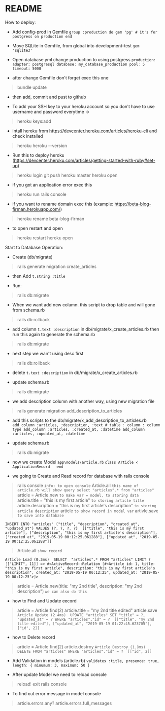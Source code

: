 # README

How to deploy:

* Add config-prod in Gemfile
  `group :production do
  gem 'pg' # it's for postgress on production
  end`

* Move SQLite in Gemfile, from global into development-test
  `gem 'sqlite3'`

* Open database.yml change production to using postgress
  `production:
  adapter: postgresql
  database: my_database_production
  pool: 5
  timeout: 5000`

* after change Gemfile don't forget exec this one
> bundle update

* then add, commit and pust to github

* To add your SSH key to your heroku account so you don't have to use username and password everytime ->
> heroku keys:add

* intall heroku from https://devcenter.heroku.com/articles/heroku-cli and check installed
> heroku
> heroku --version

* Run this to deploy heroku (https://devcenter.heroku.com/articles/getting-started-with-ruby#set-up)
> heroku login
> git push heroku master
> heroku open

* if you got an application error exec this
> heroku run rails console

* if you want to rename domain exec this (example: https://beta-blog-firman.herokuapp.com/)
> heroku rename beta-blog-firman

* to open restart and open
> heroku restart
> heroku open



Start to Database Operation:

* Create (db/migrate)
> rails generate migration create_articles

* then Add `t.string :title`

* Run:
> rails db:migrate

* When we want add new column. this script to drop table and will gone from schema.rb
> rails db:rollback

* add column `t.text :description` in db/migrate/x_create_articles.rb then run this again to generate the schema.rb
> rails db:migrate

* next step we wan't using desc first
> rails db:rollback

* delete `t.text :description` in db/migrate/x_create_articles.rb

* update schema.rb
> rails db:migrate

* we add description column with another way, using new migration file
> rails generate migration add_description_to_articles

* add this scripts to the db/migrate/x_add_description_to_articles.rb
`add_column :articles, :description, :text # table : column : column type
add_column :articles, :created_at, :datetime
add_column :articles, :updated_at, :datetime`

* update schema.rb
> rails db:migrate

* now we create Model `app\models\article.rb`
`class Article < ApplicationRecord  
end`

* we going to Create and Read record for database with rails console
> rails console `info: to open console`
> Article.all `this name of article.rb will show query select "articles".* from "articles"`
> article = Article.new `to make var = model, to storing data`
> article.title = "this is my first article" `to storing article title`
> article.description = "this is my first article's description" `to storing article description`
> article `to show record in model var`
> artivle.save `to save into database`

`INSERT INTO "articles" ("title", "description", "created_at", "updated_at") VALUES (?, ?, ?, ?)  [["title", "this is my first article"], ["description", "this is my first article's description"], ["created_at", "2019-05-19 00:12:25.061288"], ["updated_at", "2019-05-19 00:12:25.061288"]]`

> Article.all `show record`

`Article Load (0.3ms)  SELECT  "articles".* FROM "articles" LIMIT ?  [["LIMIT", 11]]
=> #<ActiveRecord::Relation [#<Article id: 1, title: "this is my first article", description: "this is my first article's description", created_at: "2019-05-19 00:12:25", updated_at: "2019-05-19 00:12:25">]>`

> article = Article.new(title: "my 2nd title", description: "my 2nd description") `we can also do this`

* how to Find and Update eecord
> article = Article.find(2)
> article.title = "my 2nd title edited"
> article.save
`Article Update (2.4ms)  UPDATE "articles" SET "title" = ?, "updated_at" = ? WHERE "articles"."id" = ?  [["title", "my 2nd title edited"], ["updated_at", "2019-05-19 01:22:45.623705"], ["id", 2]]`

* how to Delete record
> article = Article.find(2)
> article.destroy
`Article Destroy (1.8ms)  DELETE FROM "articles" WHERE "articles"."id" = ?  [["id", 2]]`

* Add Validation in models (article.rb)
`validates :title, presence: true, length: { minumum: 3, maximum: 50 }`

* After update Model we need to reload console
> reload!
> exit
> rails console

* To find out error message in model console
> article.errors.any?
> article.errors.full_messages

